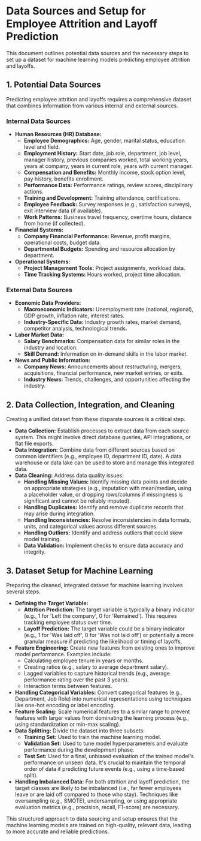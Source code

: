 

# Data Sources and Setup for Employee Attrition and Layoff Prediction

This document outlines potential data sources and the necessary steps to set up a dataset for machine learning models predicting employee attrition and layoffs.

## 1. Potential Data Sources

Predicting employee attrition and layoffs requires a comprehensive dataset that combines information from various internal and external sources.

### Internal Data Sources

*   **Human Resources (HR) Database:**
    *   **Employee Demographics:** Age, gender, marital status, education level and field.
    *   **Employment History:** Start date, job role, department, job level, manager history, previous companies worked, total working years, years at company, years in current role, years with current manager.
    *   **Compensation and Benefits:** Monthly income, stock option level, pay history, benefits enrollment.
    *   **Performance Data:** Performance ratings, review scores, disciplinary actions.
    *   **Training and Development:** Training attendance, certifications.
    *   **Employee Feedback:** Survey responses (e.g., satisfaction surveys), exit interview data (if available).
    *   **Work Patterns:** Business travel frequency, overtime hours, distance from home (if collected).
*   **Financial Systems:**
    *   **Company Financial Performance:** Revenue, profit margins, operational costs, budget data.
    *   **Departmental Budgets:** Spending and resource allocation by department.
*   **Operational Systems:**
    *   **Project Management Tools:** Project assignments, workload data.
    *   **Time Tracking Systems:** Hours worked, project time allocation.

### External Data Sources

*   **Economic Data Providers:**
    *   **Macroeconomic Indicators:** Unemployment rate (national, regional), GDP growth, inflation rate, interest rates.
    *   **Industry-Specific Data:** Industry growth rates, market demand, competitor analysis, technological trends.
*   **Labor Market Data:**
    *   **Salary Benchmarks:** Compensation data for similar roles in the industry and location.
    *   **Skill Demand:** Information on in-demand skills in the labor market.
*   **News and Public Information:**
    *   **Company News:** Announcements about restructuring, mergers, acquisitions, financial performance, new market entries, or exits.
    *   **Industry News:** Trends, challenges, and opportunities affecting the industry.

## 2. Data Collection, Integration, and Cleaning

Creating a unified dataset from these disparate sources is a critical step.

*   **Data Collection:** Establish processes to extract data from each source system. This might involve direct database queries, API integrations, or flat file exports.
*   **Data Integration:** Combine data from different sources based on common identifiers (e.g., employee ID, department ID, date). A data warehouse or data lake can be used to store and manage this integrated data.
*   **Data Cleaning:** Address data quality issues:
    *   **Handling Missing Values:** Identify missing data points and decide on appropriate strategies (e.g., imputation with mean/median, using a placeholder value, or dropping rows/columns if missingness is significant and cannot be reliably imputed).
    *   **Handling Duplicates:** Identify and remove duplicate records that may arise during integration.
    *   **Handling Inconsistencies:** Resolve inconsistencies in data formats, units, and categorical values across different sources.
    *   **Handling Outliers:** Identify and address outliers that could skew model training.
    *   **Data Validation:** Implement checks to ensure data accuracy and integrity.

## 3. Dataset Setup for Machine Learning

Preparing the cleaned, integrated dataset for machine learning involves several steps.

*   **Defining the Target Variable:**
    *   **Attrition Prediction:** The target variable is typically a binary indicator (e.g., 1 for 'Left the company', 0 for 'Remained'). This requires tracking employee status over time.
    *   **Layoff Prediction:** The target variable could be a binary indicator (e.g., 1 for 'Was laid off', 0 for 'Was not laid off') or potentially a more granular measure if predicting the likelihood or timing of layoffs.
*   **Feature Engineering:** Create new features from existing ones to improve model performance. Examples include:
    *   Calculating employee tenure in years or months.
    *   Creating ratios (e.g., salary to average department salary).
    *   Lagged variables to capture historical trends (e.g., average performance rating over the past 3 years).
    *   Interaction terms between features.
*   **Handling Categorical Variables:** Convert categorical features (e.g., Department, Job Role) into numerical representations using techniques like one-hot encoding or label encoding.
*   **Feature Scaling:** Scale numerical features to a similar range to prevent features with larger values from dominating the learning process (e.g., using standardization or min-max scaling).
*   **Data Splitting:** Divide the dataset into three subsets:
    *   **Training Set:** Used to train the machine learning model.
    *   **Validation Set:** Used to tune model hyperparameters and evaluate performance during the development phase.
    *   **Test Set:** Used for a final, unbiased evaluation of the trained model's performance on unseen data. It's crucial to maintain the temporal order of data if predicting future events (e.g., using a time-based split).
*   **Handling Imbalanced Data:** For both attrition and layoff prediction, the target classes are likely to be imbalanced (i.e., far fewer employees leave or are laid off compared to those who stay). Techniques like oversampling (e.g., SMOTE), undersampling, or using appropriate evaluation metrics (e.g., precision, recall, F1-score) are necessary.

This structured approach to data sourcing and setup ensures that the machine learning models are trained on high-quality, relevant data, leading to more accurate and reliable predictions.
